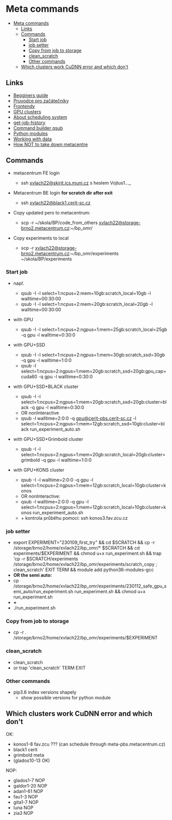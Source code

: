 # Meta commands
- [Meta commands](#meta-commands)
  - [Links](#links)
  - [Commands](#commands)
    - [Start job](#start-job)
    - [job setter](#job-setter)
    - [Copy from job to storage](#copy-from-job-to-storage)
    - [clean\_scratch](#clean_scratch)
    - [Other commands](#other-commands)
  - [Which clusters work CuDNN error and which don't](#which-clusters-work-cudnn-error-and-which-dont)

## Links
- [Begginers guide](https://wiki.metacentrum.cz/wiki/Beginners_guide)
- [Pruvodce pro začátečníky](https://wiki.metacentrum.cz/wiki/Pruvodce_pro_zacatecniky)
- [Frontendy](https://wiki.metacentrum.cz/wiki/Frontend)
- [GPU clusters](https://wiki.metacentrum.cz/wiki/GPU_clusters)
- [About scheduling system](https://wiki.metacentrum.cz/wiki/About_scheduling_system)
- [get-job-history](https://wiki.metacentrum.cz/wiki/PBS_get_job_history)
- [Command builder qsub](https://metavo.metacentrum.cz/pbsmon2/qsub_pbspro)
- [Python modules](https://metavo.metacentrum.cz/pbsmon2/qsub_pbspro)
- [Working with data](https://wiki.metacentrum.cz/wiki/Working_with_data)
- [How NOT to take down metacentre](https://www.cesnet.cz/wp-content/uploads/2021/04/Vorel_MC_2021.pdf)

## Commands
- metacentrum FE login
  - ssh xvlach22@skirit.ics.muni.cz s heslem Vojtus1…_

- Metacentrum BE login **for scratch dir after exit**
  - ssh xvlach22@black1.cerit-sc.cz

- Copy updated pero to metacentrum:
  - scp -r ~/skola/BP/code_from_others xvlach22@storage-brno2.metacentrum.cz:~/bp_omr/

- Copy experiments to local
  - scp -r xvlach22@storage-brno2.metacentrum.cz:~/bp_omr/experiments ~/skola/BP/experiments

### Start job
- např. 
  - qsub -I -l select=1:ncpus=2:mem=10gb:scratch_local=10gb -l walltime=00:30:00
  - qsub -I -l select=1:ncpus=2:mem=20gb:scratch_local=20gb -l walltime=00:30:00
- with GPU
  - qsub -I -l select=1:ncpus=2:ngpus=1:mem=25gb:scratch_local=25gb -q gpu -l walltime=0:30:0

- with GPU+SSD
  - qsub -I -l select=1:ncpus=2:ngpus=1:mem=30gb:scratch_ssd=30gb -q gpu -l walltime=1:0:0
  - qsub -l select=1:ncpus=2:ngpus=1:mem=20gb:scratch_ssd=20gb:gpu_cap=cuda60 -q gpu -l walltime=0:30:0
- with GPU+SSD+BLACK cluster
  - qsub -I -l select=1:ncpus=2:ngpus=1:mem=20gb:scratch_ssd=20gb:cluster=black -q gpu -l walltime=0:30:0
  - OR nonInteractive
  - qsub -l walltime=2:0:0 -q gpu@cerit-pbs.cerit-sc.cz -l select=1:ncpus=2:ngpus=1:mem=12gb:scratch_ssd=10gb:cluster=black run_experiment_auto.sh
- with GPU+SSD+Grimbold cluster
  - qsub -I -l select=1:ncpus=2:ngpus=1:mem=20gb:scratch_local=20gb:cluster=grimbold -q gpu -l walltime=1:0:0
- with GPU+KONS cluster
  - qsub -I -l walltime=2:0:0 -q gpu -l select=1:ncpus=2:ngpus=1:mem=12gb:scratch_local=10gb:cluster=konos
  - OR nonInteractive:
  - qsub -l walltime=2:0:0 -q gpu -l select=1:ncpus=2:ngpus=1:mem=12gb:scratch_local=10gb:cluster=konos run_experiment_auto.sh
  - \+ kontrola průběhu pomocí: ssh konos3.fav.zcu.cz

### job setter
- export EXPERIMENT="230109_first_try" && cd \$SCRATCH && cp -r /storage/brno2/home/xvlach22/bp_omr/\* \$SCRATCH && cd experiments/$EXPERIMENT && chmod u+x run_experiment.sh && trap 'cp -r $SCRATCH/experiments /storage/brno2/home/xvlach22/bp_omr/experiments/scratch_copy ; clean_scratch' EXIT TERM && module add python36-modules-gcc
- **OR the semi auto:**
- cp /storage/brno2/home/xvlach22/bp_omr/experiments/230112_safe_gpu_semi_auto/run_experiment.sh run_experiment.sh && chmod u+x run_experiment.sh
- **+**
- ./run_experiment.sh

### Copy from job to storage
- cp -r . /storage/brno2/home/xvlach22/bp_omr/experiments/$EXPERIMENT

### clean_scratch
- clean_scratch 
- or trap 'clean_scratch' TERM EXIT

### Other commands

- pip3.6 index versions shapely
  - show possible versions for python module


## Which clusters work CuDNN error and which don't
OK:
- konos1-8    fav.zcu ??? (can schedule through meta-pbs.metacentrum.cz)
- black1      cerit
- grimbold    meta
- (glados10-13 OK)

NOP:
- glados1-7   NOP
- galdor1-20  NOP
- adan1-61    NOP
- fau1-3      NOP
- gita1-7     NOP
- luna        NOP
- zia3        NOP
